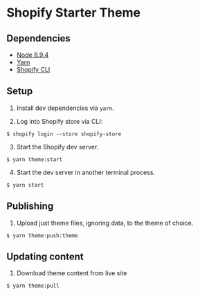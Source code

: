 # Shopify Starter Theme

## Dependencies

-   [Node 8.9.4](http://nodejs.org/)
-   [Yarn](https://yarnpkg.com/en/)
-   [Shopify CLI](https://github.com/Shopify/shopify-cli)

## Setup

1. Install dev dependencies via `yarn`.

2. Log into Shopify store via CLI:

```
$ shopify login --store shopify-store
```

3. Start the Shopify dev server.

```
$ yarn theme:start
```

4. Start the dev server in another terminal process.

```
$ yarn start
```

## Publishing

1. Upload just theme files, ignoring data, to the theme of choice.

```
$ yarn theme:push:theme
```

## Updating content

1. Download theme content from live site

```
$ yarn theme:pull
```
